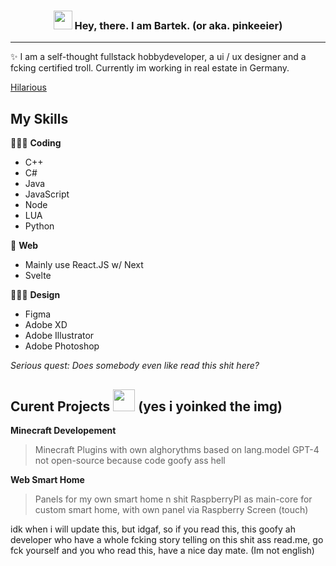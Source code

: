 <h3 align="center"><img src = "https://raw.githubusercontent.com/MartinHeinz/MartinHeinz/master/wave.gif" width = 30px> Hey, there. I am Bartek. (or aka. pinkeeier)</h3>


<p align="center">
  
</p>

---
✨ I  am  a self-thought fullstack hobbydeveloper, a ui / ux designer and a fcking certified troll. Currently im working in real estate in Germany.


[Hilarious](https://github.com/wheremyfoodat/Panda3DS/pull/535)

## My Skills
🧑🏻‍💻 **Coding**
- C++
- C#
- Java
- JavaScript
- Node
- LUA
- Python

🛜 **Web**
- Mainly use React.JS w/ Next
- Svelte

👨🏻‍🎨 **Design**
- Figma
- Adobe XD
- Adobe Illustrator
- Adobe Photoshop

*Serious quest: Does somebody even like read this shit here?*


 
  <!-- GitHub section -->

 ##  Curent Projects <img src = "https://i.pinimg.com/originals/65/c4/f4/65c4f452571be1261e9c623f7da488ac.gif" width = 35px> (yes i yoinked the img)
 
 **Minecraft Developement**
 > Minecraft Plugins with own alghorythms based on lang.model GPT-4
 > not open-source because code goofy ass hell
 
 **Web Smart Home**
 > Panels for my own smart home n shit
 > RaspberryPI as main-core for custom smart home, with own panel via Raspberry Screen (touch)
 
idk when i will update this, but idgaf, so if you read this, this goofy ah developer who have a whole fcking story telling on this shit ass read.me, go fck yourself and you who read this, have a nice day mate. (Im not english)


